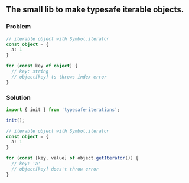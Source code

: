## The small lib to make typesafe iterable objects.

### Problem

```ts
// iterable object with Symbol.iterator
const object = {
  a: 1
}

for (const key of object) {
  // key: string
  // object[key] ts throws index error 
}
```

### Solution

```ts
import { init } from 'typesafe-iterations';

init();

// iterable object with Symbol.iterator
const object = {
  a: 1
}

for (const [key, value] of object.getIterator()) {
  // key: 'a'
  // object[key] does't throw error
}
```
